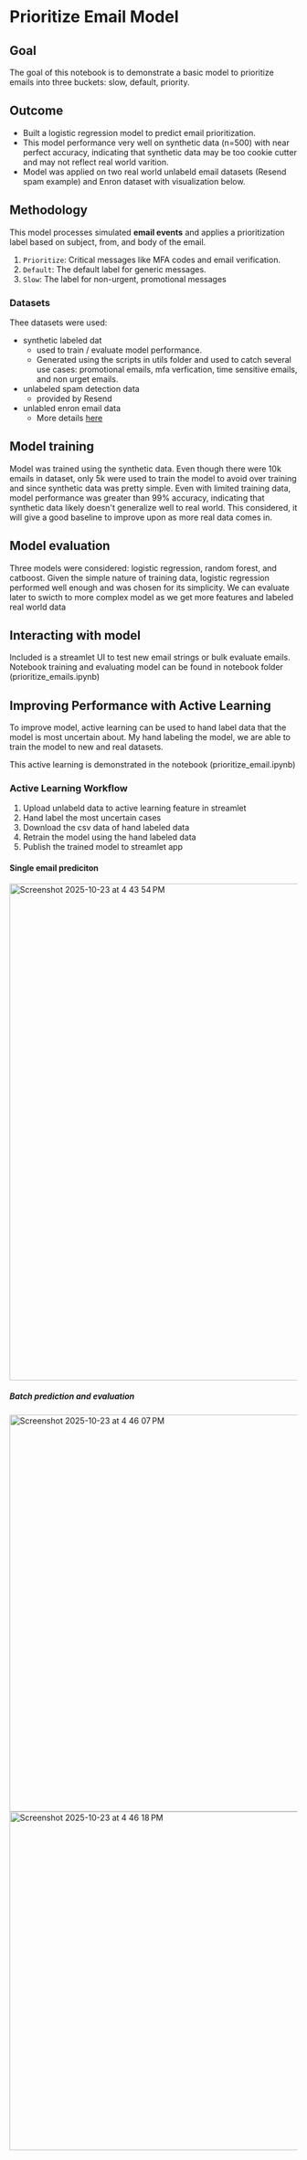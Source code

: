 # Prioritize Email Model

## Goal
The goal of this notebook is to demonstrate a basic model to prioritize emails into three buckets: slow, default, priority.

## Outcome
- Built a logistic regression model to predict email prioritization. 
- This model performance very well on synthetic data (n=500) with near perfect accuracy, indicating that synthetic data may be too cookie cutter and may not reflect real world varition.
- Model was applied on two real world unlabeld email datasets (Resend spam example) and Enron dataset with visualization below.

## Methodology

This model processes simulated **email events** and applies a prioritization label based on subject, from, and body of the email.
  1. `Prioritize`: Critical messages like MFA codes and email verification.
  2. `Default`: The default label for generic messages.
  3. `Slow`: The label for non-urgent, promotional messages

### Datasets
Thee datasets were used:
- synthetic labeled dat
  - used to train / evaluate model performance. 
  - Generated using the scripts in utils folder and used to catch several use cases: promotional emails, mfa verfication, time sensitive emails, and non urget emails.
- unlabeled spam detection data 
  - provided by Resend
- unlabled enron email data
  -  More details [here](https://technocrat.github.io/_book/the-enron-email-corpus.html)

## Model training
Model was trained using the synthetic data. Even though there were 10k emails in dataset, only 5k were used to train the model to avoid over training and since synthetic data was pretty simple. Even with limited training data, model performance was greater than 99% accuracy, indicating that synthetic data likely doesn't generalize well to real world. This considered, it will give a good baseline to improve upon as more real data comes in.

## Model evaluation
Three models were considered: logistic regression, random forest, and catboost. Given the simple nature of training data, logistic regression performed well enough and was chosen for its simplicity. We can evaluate later to swicth to more complex model as we get more features and labeled real world data

## Interacting with model
Included is a streamlet UI to test new email strings or bulk evaluate emails.
Notebook training and evaluating model can be found in notebook folder (prioritize_emails.ipynb)

## Improving Performance with Active Learning
To improve model, active learning can be used to hand label data that the model is most uncertain about. My hand labeling the model, we are able to train the model to new and real datasets. 

This active learning is demonstrated in the notebook (prioritize_email.ipynb)

### Active Learning Workflow
1. Upload unlabeld data to active learning feature in streamlet
2. Hand label the most uncertain cases
3. Download the csv data of hand labeled data
4. Retrain the model using the hand labeled data
5. Publish the trained model to streamlet app


#### Single email prediciton
<img width="872" height="870" alt="Screenshot 2025-10-23 at 4 43 54 PM" src="https://github.com/user-attachments/assets/cd3a0445-c88d-4f03-a7a3-11103537f70f" />

##### Batch prediction and evaluation
<img width="706" height="695" alt="Screenshot 2025-10-23 at 4 46 07 PM" src="https://github.com/user-attachments/assets/6e206d79-68eb-4777-a74c-f5a269fbbeae" />

<img width="609" height="593" alt="Screenshot 2025-10-23 at 4 46 18 PM" src="https://github.com/user-attachments/assets/87052649-af4f-4c4f-a998-ea53da520c4e" />
